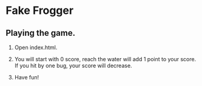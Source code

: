 Fake Frogger
===============================

## Playing the game.

1. Open index.html.

2. You will start with 0 score, reach the water will add 1 point to your score. If you hit by one bug, your score will decrease.

3. Have fun!


